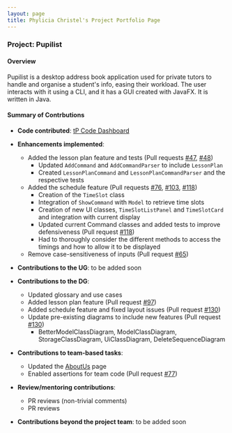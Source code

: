 ```yaml
---
layout: page
title: Phylicia Christel's Project Portfolio Page
---
```


### Project: Pupilist

#### Overview
Pupilist is a desktop address book application used for private tutors to handle and organise a student's info, easing their workload. The user interacts with it using a CLI, and it has a GUI created with JavaFX. It is written in Java.

#### Summary of Contrbutions

* **Code contributed**: [tP Code Dashboard](https://nus-cs2103-ay2223s1.github.io/tp-dashboard/?search=phyliciachristel&breakdown=true&sort=groupTitle&sortWithin=title&since=2022-09-16&timeframe=commit&mergegroup=&groupSelect=groupByRepos&checkedFileTypes=docs~functional-code~test-code~other)

* **Enhancements implemented**:
  * Added the lesson plan feature and tests (Pull requests [\#47](https://github.com/AY2223S1-CS2103T-W09-4/tp/pull/47), [\#48](https://github.com/AY2223S1-CS2103T-W09-4/tp/issues/48))
    * Updated `AddCommand` and `AddCommandParser` to include `LessonPlan`
    * Created `LessonPlanCommand` and `LessonPlanCommandParser` and the respective tests
  * Added the schedule feature (Pull requests [\#76](https://github.com/AY2223S1-CS2103T-W09-4/tp/pull/76), [\#103](https://github.com/AY2223S1-CS2103T-W09-4/tp/pull/103), [\#118](https://github.com/AY2223S1-CS2103T-W09-4/tp/pull/118))
    * Creation of the `TimeSlot` class
    * Integration of `ShowCommand` with `Model` to retrieve time slots
    * Creation of new UI classes, `TimeSlotListPanel` and `TimeSlotCard` and integration with current display
    * Updated current Command classes and added tests to improve defensiveness (Pull request [\#118](https://github.com/AY2223S1-CS2103T-W09-4/tp/pull/118))
    * Had to thoroughly consider the different methods to access the timings and how to allow it to be displayed
  * Remove case-sensitiveness of inputs (Pull request [\#65](https://github.com/AY2223S1-CS2103T-W09-4/tp/pull/65))

* **Contributions to the UG**: to be added soon

* **Contributions to the DG**:
  * Updated glossary and use cases
  * Added lesson plan feature (Pull request [\#97](https://github.com/AY2223S1-CS2103T-W09-4/tp/pull/97))
  * Added schedule feature and fixed layout issues (Pull request [\#130](https://github.com/AY2223S1-CS2103T-W09-4/tp/pull/130))
  * Update pre-existing diagrams to include new features (Pull request [\#130](https://github.com/AY2223S1-CS2103T-W09-4/tp/pull/130))
    * BetterModelClassDiagram, ModelClassDiagram, StorageClassDiagram, UiClassDiagram, DeleteSequenceDiagram

* **Contributions to team-based tasks**:
  * Updated the [AboutUs](https://ay2223s1-cs2103t-w09-4.github.io/tp/AboutUs.html) page 
  * Enabled assertions for team code (Pull request [\#77](https://github.com/AY2223S1-CS2103T-W09-4/tp/pull/77))

* **Review/mentoring contributions**:
  * PR reviews (non-trivial comments) 
  * PR reviews

* **Contributions beyond the project team**: to be added soon

